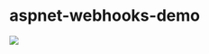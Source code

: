 # aspnet-webhooks-demo

<img src="https://endavademo.visualstudio.com/DefaultCollection/_apis/public/build/definitions/741708f0-af14-46f8-82a5-db633f623bf5/1/badge" />
